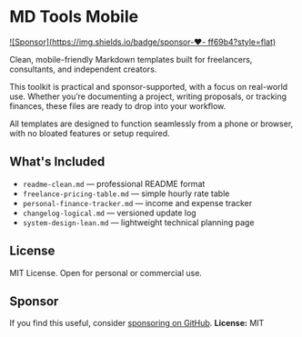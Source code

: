# MD Tools Mobile

[![Sponsor](https://img.shields.io/badge/sponsor-❤️-
ff69b4?style=flat)](https://github.com/sponsors/Bravo19er)

Clean, mobile-friendly Markdown templates built for freelancers, consultants, 
and independent creators.

This toolkit is practical and sponsor-supported, with a focus on real-world 
use. Whether you’re documenting a project, writing proposals, or tracking 
finances, these files are ready to drop into your workflow.

All templates are designed to function seamlessly from a phone or browser, 
with no bloated features or setup required.

## What's Included

- `readme-clean.md` — professional README format  
- `freelance-pricing-table.md` — simple hourly rate table  
- `personal-finance-tracker.md` — income and expense tracker  
- `changelog-logical.md` — versioned update log  
- `system-design-lean.md` — lightweight technical planning page  

## License

MIT License. Open for personal or commercial use.

## Sponsor

If you find this useful, consider [sponsoring on GitHub](https://github.com/sponsors/Bravo19er).
**License:** MIT

